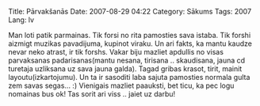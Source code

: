 Title: Pārvakšanās
Date: 2007-08-29 04:22
Category: Sākums
Tags: 2007
Lang: lv

Man loti patik parmainas. Tik forsi no rita pamosties sava istaba. Tik forshi aizmigt muzikas pavadijuma, kupinot viraku. Un ari fakts, ka mantu kaudze nevar neko atrast, ir tik forshs. Vakar biju mazliet apdullis no visas parvaksanas padarisanas(mantu nesana, tirisana .. skaudisana, jauna cd turetaja uzliksana uz sava jauna galda). Tagad gribas krasot, tirit, mainit layoutu(izkartojumu). Un ta ir sasoditi laba sajuta pamosties normala gulta zem savas segas... :) Vienigais mazliet paauksti, bet ticu, ka pec logu nomainas bus ok! Tas sorit ari viss .. jaiet uz darbu!
